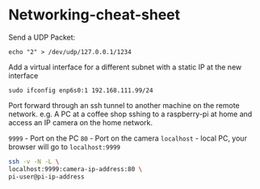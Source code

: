 # Networking-cheat-sheet


Send a UDP Packet:

```
echo "2" > /dev/udp/127.0.0.1/1234
```



Add a virtual interface for a different subnet with a static IP at the new interface

```
sudo ifconfig enp6s0:1 192.168.111.99/24
```


Port forward through an ssh tunnel to another machine on the remote network. e.g. A PC at a coffee shop sshing to a raspberry-pi at home and access an IP camera on the home network.

`9999` - Port on the PC
`80` - Port on the camera
`localhost` - local PC, your browser will go to `localhost:9999`

```bash
ssh -v -N -L \
localhost:9999:camera-ip-address:80 \
pi-user@pi-ip-address
```
